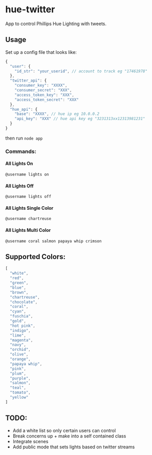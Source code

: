 # hue-twitter

App to control Phillips Hue Lighting with tweets.

## Usage

Set up a config file that looks like:

```js
{
  "user": {
    "id_str": "your_userid", // account to track eg "17461978"
  },
  "twitter_api": {
    "consumer_key": "XXXX",
    "consumer_secret": "XXX",
    "access_token_key": "XXX",
    "access_token_secret": "XXX"
  },
  "hue_api": {
    "base": "XXXX", // hue ip eg 10.0.0.2
    "api_key": "XXX" // hue api key eg "3231313xx12313981231"
  }
}
```

then run `node app`

### Commands:

#### All Lights On
`@username lights on`

#### All Lights Off
`@username lights off`

#### All Lights Single Color
`@username chartreuse`

#### All Lights Multi Color
`@username coral salmon papaya whip crimson`

## Supported Colors:

```js
[
  "white",
  "red",
  "green",
  "blue",
  "brown",
  "chartreuse",
  "chocolate",
  "coral",
  "cyan",
  "fuschia",
  "gold",
  "hot pink",
  "indigo",
  "lime",
  "magenta",
  "navy",
  "orchid",
  "olive",
  "orange",
  "papaya whip",
  "pink",
  "plum",
  "purple",
  "salmon",
  "teal",
  "tomato",
  "yellow"
]
```

## TODO:

* Add a white list so only certain users can control
* Break concerns up + make into a self contained class
* Integrate scenes
* Add public mode that sets lights based on twitter streams
